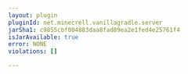 ```yaml
---
layout: plugin
pluginId: net.minecrell.vanillagradle.server
jarSha1: c9855cbf004883daa8fad89ea2e1fed4e25761f4
isJarAvailable: true
error: NONE
violations: []

---
```

